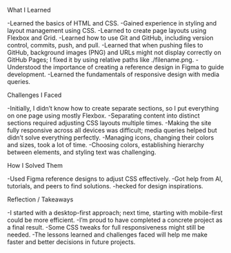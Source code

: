 What I Learned

-Learned the basics of HTML and CSS.
-Gained experience in styling and layout management using CSS.
-Learned to create page layouts using Flexbox and Grid.
-Learned how to use Git and GitHub, including version control, commits, push, and pull.
-Learned that when pushing files to GitHub, background images (PNG) and URLs might not display correctly on GitHub Pages; I fixed it by using relative paths like ./filename.png.
-Understood the importance of creating a reference design in Figma to guide development.
-Learned the fundamentals of responsive design with media queries.

Challenges I Faced

-Initially, I didn’t know how to create separate sections, so I put everything on one page using mostly Flexbox.
-Separating content into distinct sections required adjusting CSS layouts multiple times.
-Making the site fully responsive across all devices was difficult; media queries helped but didn’t solve everything perfectly.
-Managing icons, changing their colors and sizes, took a lot of time.
-Choosing colors, establishing hierarchy between elements, and styling text was challenging.

How I Solved Them

-Used Figma reference designs to adjust CSS effectively.
-Got help from AI, tutorials, and peers to find solutions.
-hecked for design inspirations.

Reflection / Takeaways

-I started with a desktop-first approach; next time, starting with mobile-first could be more efficient.
-I’m proud to have completed a concrete project as a final result.
-Some CSS tweaks for full responsiveness might still be needed.
-The lessons learned and challenges faced will help me make faster and better decisions in future projects.